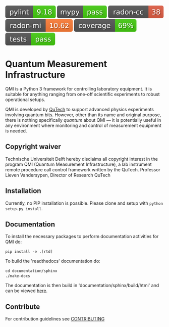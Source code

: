 ![pylint](.github/badges/pylint.svg)
 ![mypy](.github/badges/mypy.svg)
 ![radon-cc](.github/badges/radon-cc.svg)
 ![radon-mi](.github/badges/radon-mi.svg)
 ![coverage](.github/badges/coverage.svg)
 ![tests](.github/badges/tests.svg)

# Quantum Measurement Infrastructure

QMI is a Python 3 framework for controlling laboratory equipment. It is suitable for anything ranging from one-off
scientific experiments to robust operational setups.

QMI is developed by [QuTech](https://qutech.nl) to support advanced physics experiments involving quantum bits.
However, other than its name and original purpose, there is nothing specifically *quantum* about QMI — it is potentially
useful in any environment where monitoring and control of measurement equipment is needed.

## Copyright waiver
Technische Universiteit Delft hereby disclaims all copyright interest in the program QMI (Quantum Measurement Infrastructure), a lab instrument remote procedure call control framework written by the QuTech.
Professor Lieven Vandersypen, Director of Research QuTech

## Installation

Currently, no PIP installation is possible. Please clone and setup with `python setup.py install`.

## Documentation

To install the necessary packages to perform documentation activities for QMI do:

```
pip install -e .[rtd]
```

To build the 'readthedocs' documentation do:

```
cd documentation/sphinx
./make-docs
```

The documentation is then build in 'documentation/sphinx/build/html' and can be
viewed [here](documentation/sphinx/build/html/index.html).

## Contribute

For contribution guidelines see [CONTRIBUTING](CONTRIBUTING.md)
